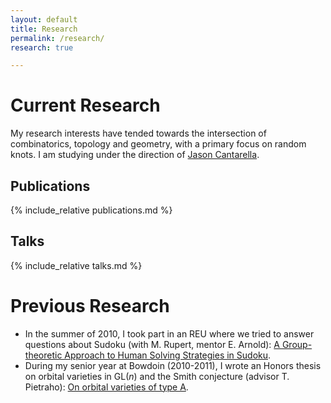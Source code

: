 ```yaml
---
layout: default
title: Research
permalink: /research/
research: true

---
```


# Current Research

My research interests have tended towards the intersection of
combinatorics, topology and geometry, with a primary focus on random
knots. I am studying under the direction of <a
href="http://www.jasoncantarella.com">Jason Cantarella</a>.

## Publications

{% include_relative publications.md %}

## Talks

{% include_relative talks.md %}

# Previous Research

* In the summer of 2010, I took part in an REU where we tried to answer
questions about Sudoku (with M. Rupert, mentor E. Arnold): <a
href="http://digitalarchive.gsu.edu/caaurj/vol3/iss1/3/">A
Group-theoretic Approach to Human Solving Strategies in
Sudoku</a>.
* During my senior year at Bowdoin (2010-2011), I wrote an
Honors thesis on orbital varieties in GL(<em>n</em>) and the Smith
conjecture (advisor T. Pietraho): <a
href="http://bowdoin.aquabrowser.com/?itemid=|library/m/iii-bowdoin|b28667785">On
orbital varieties of type A</a>.
